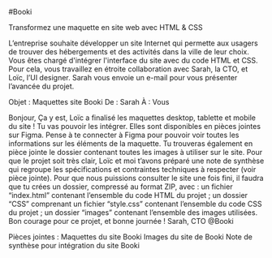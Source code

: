 #Booki

Transformez une maquette en site web avec HTML & CSS

L’entreprise souhaite développer un site Internet qui permette aux usagers de trouver des hébergements et des activités dans la ville de leur choix.
Vous êtes chargé d'intégrer l'interface du site avec du code HTML et CSS. Pour cela, vous travaillez en étroite collaboration avec Sarah, la CTO, et Loïc, l’UI designer.
Sarah vous envoie un e-mail pour vous présenter l’avancée du projet.

Objet : Maquettes site Booki
De : Sarah
À : Vous

Bonjour,
Ça y est, Loïc a finalisé les maquettes desktop, tablette et mobile du site ! Tu vas pouvoir les intégrer. Elles sont disponibles en pièces jointes sur Figma. Pense à te connecter à Figma pour pouvoir voir toutes les informations sur les éléments de la maquette.
Tu trouveras également en pièce jointe le dossier contenant toutes les images à utiliser sur le site.
Pour que le projet soit très clair, Loïc et moi t’avons préparé une note de synthèse qui regroupe les spécifications et contraintes techniques à respecter (voir pièce jointe).
Pour que nous puissions consulter le site une fois fini, il faudra que tu crées un dossier, compressé au format ZIP, avec :
un fichier “index.html” contenant l’ensemble du code HTML du projet ; un dossier “CSS” comprenant un fichier “style.css” contenant l’ensemble du code CSS du projet ; un dossier “images” contenant l’ensemble des images utilisées.
Bon courage pour ce projet, et bonne journée !
Sarah, CTO @Booki

Pièces jointes :
Maquettes du site Booki Images du site de Booki Note de synthèse pour intégration du site Booki
